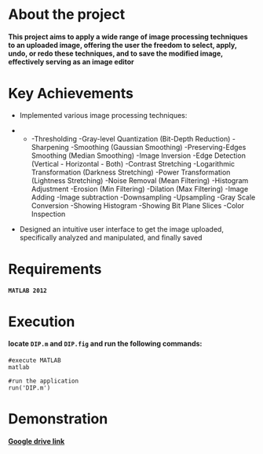 # About the project
#### This project aims to apply a wide range of image processing techniques to an uploaded image, offering the user the freedom to select, apply, undo, or redo these techniques, and to save the modified image, effectively serving as an image editor

# Key Achievements

* Implemented various image processing techniques:
* * -Thresholding
-Gray-level Quantization (Bit-Depth Reduction)
-Sharpening
-Smoothing (Gaussian Smoothing)
-Preserving-Edges Smoothing (Median Smoothing)
-Image Inversion
-Edge Detection (Vertical - Horizontal - Both)
-Contrast Stretching
-Logarithmic Transformation (Darkness Stretching)
-Power Transformation (Lightness Stretching)
-Noise Removal (Mean Filtering)
-Histogram Adjustment
-Erosion (Min Filtering)
-Dilation (Max Filtering)
-Image Adding
-Image subtraction
-Downsampling
-Upsampling
-Gray Scale Conversion
-Showing Histogram
-Showing Bit Plane Slices
-Color Inspection



* Designed an intuitive user interface to get the image uploaded, specifically analyzed and manipulated, and finally saved

# Requirements
#### `MATLAB 2012` 

# Execution
#### locate `DIP.m` and `DIP.fig` and run the following commands:
```
#execute MATLAB
matlab

#run the application
run('DIP.m')
```

# Demonstration

#### [Google drive link](https://drive.google.com/file/d/1o-NeJYmCfV7XBpzzqY6vD0dBc3iUw-T1/view?usp=share_link)




